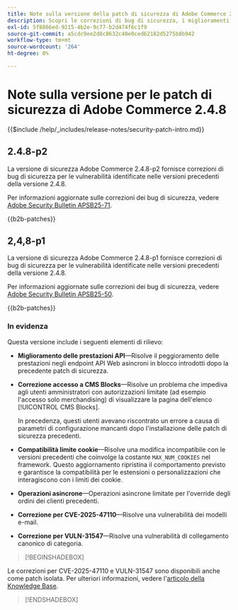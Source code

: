 ```yaml
---
title: Note sulla versione della patch di sicurezza di Adobe Commerce 2.4.8
description: Scopri le correzioni di bug di sicurezza, i miglioramenti della sicurezza e altri aggiornamenti relativi alla sicurezza inclusi nelle versioni delle patch di sicurezza per Adobe Commerce 2.4.7.
exl-id: 5f8866ed-9215-4b2e-9c77-b2d474f6c1f9
source-git-commit: a5cdc9ee2d8c8632c40e0ced62182d5275b8b942
workflow-type: tm+mt
source-wordcount: '264'
ht-degree: 0%

---
```


# Note sulla versione per le patch di sicurezza di Adobe Commerce 2.4.8

{{$include /help/_includes/release-notes/security-patch-intro.md}}

## 2.4.8-p2

La versione di sicurezza Adobe Commerce 2.4.8-p2 fornisce correzioni di bug di sicurezza per le vulnerabilità identificate nelle versioni precedenti della versione 2.4.8.

Per informazioni aggiornate sulle correzioni dei bug di sicurezza, vedere [Adobe Security Bulletin APSB25-71](https://helpx.adobe.com/it/security/products/magento/apsb25-71.html).

{{b2b-patches}}

## 2,4,8-p1

La versione di sicurezza Adobe Commerce 2.4.8-p1 fornisce correzioni di bug di sicurezza per le vulnerabilità identificate nelle versioni precedenti della versione 2.4.8.

Per informazioni aggiornate sulle correzioni dei bug di sicurezza, vedere [Adobe Security Bulletin APSB25-50](https://helpx.adobe.com/it/security/products/magento/apsb25-50.html).

{{b2b-patches}}

### In evidenza

Questa versione include i seguenti elementi di rilievo:

* **Miglioramento delle prestazioni API**—Risolve il peggioramento delle prestazioni negli endpoint API Web asincroni in blocco introdotti dopo la precedente patch di sicurezza.<!-- AC-14078 -->

* **Correzione accesso a CMS Blocks**—Risolve un problema che impediva agli utenti amministratori con autorizzazioni limitate (ad esempio l&#39;accesso solo merchandising) di visualizzare la pagina dell&#39;elenco [!UICONTROL CMS Blocks].

  In precedenza, questi utenti avevano riscontrato un errore a causa di parametri di configurazione mancanti dopo l&#39;installazione delle patch di sicurezza precedenti.<!-- AC-14087 -->

* **Compatibilità limite cookie**—Risolve una modifica incompatibile con le versioni precedenti che coinvolge la costante `MAX_NUM_COOKIES` nel framework. Questo aggiornamento ripristina il comportamento previsto e garantisce la compatibilità per le estensioni o personalizzazioni che interagiscono con i limiti dei cookie.<!-- AC-14475 -->

* **Operazioni asincrone**—Operazioni asincrone limitate per l&#39;override degli ordini dei clienti precedenti.<!-- AC-13917 -->

* **Correzione per CVE-2025-47110**—Risolve una vulnerabilità dei modelli e-mail.<!-- AC-14695 -->

* **Correzione per VULN-31547**—Risolve una vulnerabilità di collegamento canonico di categoria.<!-- AC-14713 -->

>[!BEGINSHADEBOX]

Le correzioni per CVE-2025-47110 e VULN-31547 sono disponibili anche come patch isolata. Per ulteriori informazioni, vedere l&#39;[articolo della Knowledge Base](https://experienceleague.adobe.com/it/docs/commerce-knowledge-base/kb/troubleshooting/known-issues-patches-attached/security-update-available-for-adobe-commerce-apsb25-50).

>[!ENDSHADEBOX]
